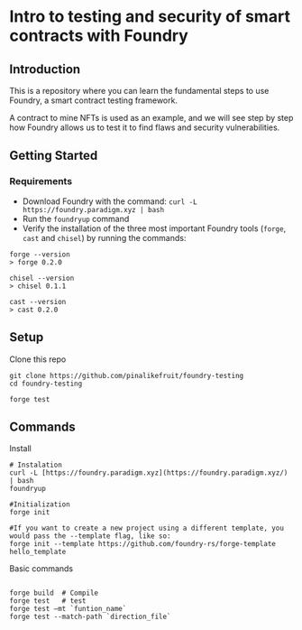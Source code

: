 # Intro to testing and security of smart contracts with Foundry

## Introduction

This is a repository where you can learn the fundamental steps to use Foundry, a smart contract testing framework.

A contract to mine NFTs is used as an example, and we will see step by step how Foundry allows us to test it to find flaws and security vulnerabilities.

## Getting Started

### Requirements

- Download Foundry with the command:
`curl -L https://foundry.paradigm.xyz | bash`
- Run the `foundryup` command 
- Verify the installation of the three most important Foundry tools (`forge`, `cast` and `chisel`) by running the commands:
```
forge --version
> forge 0.2.0 

chisel --version
> chisel 0.1.1 

cast --version
> cast 0.2.0
```

## Setup

Clone this repo

```
git clone https://github.com/pinalikefruit/foundry-testing
cd foundry-testing
```
```
forge test
```

## Commands

Install 
```
# Instalation
curl -L [https://foundry.paradigm.xyz](https://foundry.paradigm.xyz/) | bash
foundryup

#Initialization
forge init

#If you want to create a new project using a different template, you would pass the --template flag, like so:
forge init --template https://github.com/foundry-rs/forge-template hello_template
```
 Basic commands
 ```

forge build  # Compile
forge test   # test
forge test —mt `funtion_name`
forge test --match-path `direction_file`
 ```
